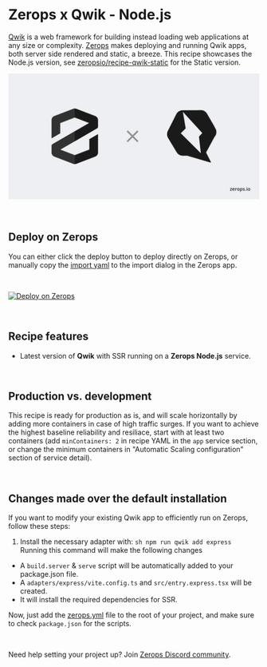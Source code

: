# Zerops x Qwik - Node.js

[Qwik](https://qwik.dev) is a web framework for building instead loading web applications at any size or complexity. [Zerops](https://zerops.io) makes deploying and running Qwik apps, both server side rendered and static, a breeze. This recipe showcases the Node.js version, see [zeropsio/recipe-qwik-static](https://github.com/zeropsio/recipe-qwik-static) for the Static version.

![qwik](https://github.com/zeropsio/recipe-shared-assets/blob/main/covers/svg/cover-qwik.svg)

<br/>

## Deploy on Zerops

You can either click the deploy button to deploy directly on Zerops, or manually copy the [import yaml](https://github.com/zeropsio/recipe-qwik-nodejs/blob/main/zerops-project-import.yml) to the import dialog in the Zerops app.

<br/>

[![Deploy on Zerops](https://github.com/zeropsio/recipe-shared-assets/blob/main/deploy-button/green/deploy-button.svg)](https://app.zerops.io/recipe/qwik-nodejs)

<br/>

## Recipe features

- Latest version of **Qwik** with SSR running on a **Zerops Node.js** service.

<br/>

## Production vs. development

This recipe is ready for production as is, and will scale horizontally by adding more containers in case of high traffic surges. If you want to achieve the highest baseline reliability and resiliace, start with at least two containers (add `minContainers: 2` in recipe YAML in the `app` service section, or change the minimum containers in "Automatic Scaling configuration" section of service detail).

<br/>

## Changes made over the default installation

If you want to modify your existing Qwik app to efficiently run on Zerops, follow these steps:

1. Install the necessary adapter with:
   `sh
    npm run qwik add express
    `
   Running this command will make the following changes

- A `build.server` & `serve` script will be automatically added to your package.json file.
- A `adapters/express/vite.config.ts` and `src/entry.express.tsx` will be created.
- It will install the required dependencies for SSR.

Now, just add the [zerops.yml](https://github.com/zeropsio/recipe-qwik-nodejs/blob/main/zerops.yml) file to the root of your project, and make sure to check `package.json` for the scripts.

<br/>

Need help setting your project up? Join [Zerops Discord community](https://discord.com/invite/WDvCZ54).

